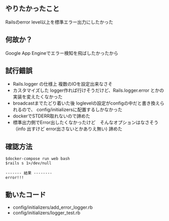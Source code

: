 ## やりたかったこと

Railsのerror level以上を標準エラー出力にしたかった

## 何故か？

Google App Engineでエラー検知を飛ばしたかったから

## 試行錯誤

- Rails.logger の仕様上 複数のIOを設定出来なさそ
- カスタマイズした logger作れば行けそうだけど、Rails.logger.error とかの実装を変えたくなかった
- broadcastまでたどり着いた後 loglevelの設定がconfigの中だと書き換えられるので、 config/initializersに配置するしかなかった
- dockerでSTDERR取れないので諦めた
- 標準出力側でError出したくなかったけど　そんなオプションはなさそう（info 出すけど error出さないとかありえ無い) 諦めた

## 確認方法


```
$docker-compose run web bash
$rails s 1>/dev/null

------- 結果 --------
error!!!
```

## 動いたコード

- config/initializers/add_error_logger.rb
- config/initializers/logger_test.rb
